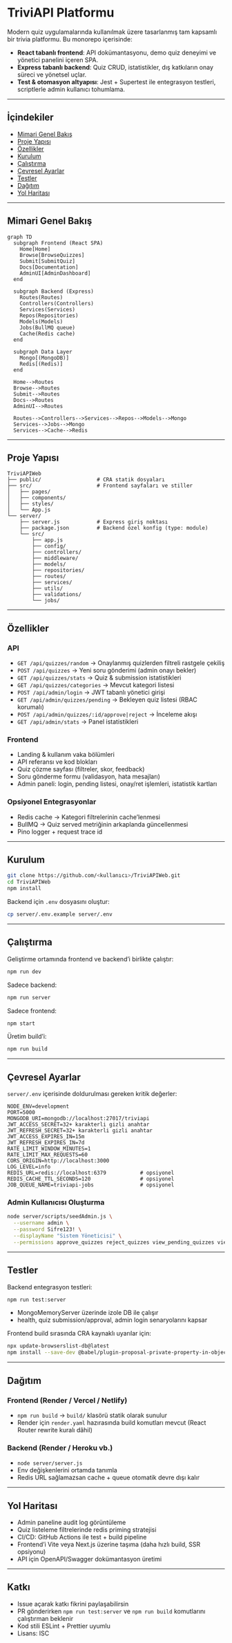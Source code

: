 # TriviAPI Platformu

Modern quiz uygulamalarında kullanılmak üzere tasarlanmış tam kapsamlı bir trivia platformu. Bu monorepo içerisinde:

- **React tabanlı frontend**: API dokümantasyonu, demo quiz deneyimi ve yönetici panelini içeren SPA.
- **Express tabanlı backend**: Quiz CRUD, istatistikler, dış katkıların onay süreci ve yönetsel uçlar.
- **Test & otomasyon altyapısı**: Jest + Supertest ile entegrasyon testleri, scriptlerle admin kullanıcı tohumlama.

---

## İçindekiler

- [Mimari Genel Bakış](#mimari-genel-bakış)
- [Proje Yapısı](#proje-yapısı)
- [Özellikler](#özellikler)
- [Kurulum](#kurulum)
- [Çalıştırma](#çalıştırma)
- [Çevresel Ayarlar](#çevresel-ayarlar)
- [Testler](#testler)
- [Dağıtım](#dağıtım)
- [Yol Haritası](#yol-haritası)

---

## Mimari Genel Bakış

```mermaid
graph TD
  subgraph Frontend (React SPA)
    Home[Home]
    Browse[BrowseQuizzes]
    Submit[SubmitQuiz]
    Docs[Documentation]
    AdminUI[AdminDashboard]
  end

  subgraph Backend (Express)
    Routes(Routes)
    Controllers(Controllers)
    Services(Services)
    Repos(Repositories)
    Models(Models)
    Jobs(BullMQ queue)
    Cache(Redis cache)
  end

  subgraph Data Layer
    Mongo[(MongoDB)]
    Redis[(Redis)]
  end

  Home-->Routes
  Browse-->Routes
  Submit-->Routes
  Docs-->Routes
  AdminUI-->Routes

  Routes-->Controllers-->Services-->Repos-->Models-->Mongo
  Services-->Jobs-->Mongo
  Services-->Cache-->Redis
```

---

## Proje Yapısı

```
TriviAPIWeb
├── public/                  # CRA statik dosyaları
├── src/                     # Frontend sayfaları ve stiller
│   ├── pages/
│   ├── components/
│   ├── styles/
│   └── App.js
└── server/
    ├── server.js            # Express giriş noktası
    ├── package.json         # Backend özel konfig (type: module)
    └── src/
        ├── app.js
        ├── config/
        ├── controllers/
        ├── middleware/
        ├── models/
        ├── repositories/
        ├── routes/
        ├── services/
        ├── utils/
        ├── validations/
        └── jobs/
```

---

## Özellikler

### API
- `GET /api/quizzes/random` → Onaylanmış quizlerden filtreli rastgele çekiliş
- `POST /api/quizzes` → Yeni soru gönderimi (admin onayı bekler)
- `GET /api/quizzes/stats` → Quiz & submission istatistikleri
- `GET /api/quizzes/categories` → Mevcut kategori listesi
- `POST /api/admin/login` → JWT tabanlı yönetici girişi
- `GET /api/admin/quizzes/pending` → Bekleyen quiz listesi (RBAC korumalı)
- `POST /api/admin/quizzes/:id/approve|reject` → İnceleme akışı
- `GET /api/admin/stats` → Panel istatistikleri

### Frontend
- Landing & kullanım vaka bölümleri
- API referansı ve kod blokları
- Quiz çözme sayfası (filtreler, skor, feedback)
- Soru gönderme formu (validasyon, hata mesajları)
- Admin paneli: login, pending listesi, onay/ret işlemleri, istatistik kartları

### Opsiyonel Entegrasyonlar
- Redis cache → Kategori filtrelerinin cache’lenmesi
- BullMQ → Quiz served metriğinin arkaplanda güncellenmesi
- Pino logger + request trace id

---

## Kurulum

```bash
git clone https://github.com/<kullanıcı>/TriviAPIWeb.git
cd TriviAPIWeb
npm install
```

Backend için `.env` dosyasını oluştur:
```bash
cp server/.env.example server/.env
```

---

## Çalıştırma

Geliştirme ortamında frontend ve backend’i birlikte çalıştır:
```bash
npm run dev
```

Sadece backend:
```bash
npm run server
```

Sadece frontend:
```bash
npm start
```

Üretim build’i:
```bash
npm run build
```

---

## Çevresel Ayarlar

`server/.env` içerisinde doldurulması gereken kritik değerler:

```env
NODE_ENV=development
PORT=5000
MONGODB_URI=mongodb://localhost:27017/triviapi
JWT_ACCESS_SECRET=32+ karakterli gizli anahtar
JWT_REFRESH_SECRET=32+ karakterli gizli anahtar
JWT_ACCESS_EXPIRES_IN=15m
JWT_REFRESH_EXPIRES_IN=7d
RATE_LIMIT_WINDOW_MINUTES=1
RATE_LIMIT_MAX_REQUESTS=60
CORS_ORIGIN=http://localhost:3000
LOG_LEVEL=info
REDIS_URL=redis://localhost:6379           # opsiyonel
REDIS_CACHE_TTL_SECONDS=120                # opsiyonel
JOB_QUEUE_NAME=triviapi-jobs               # opsiyonel
```

### Admin Kullanıcısı Oluşturma
```bash
node server/scripts/seedAdmin.js \
  --username admin \
  --password Sifre123! \
  --displayName "Sistem Yöneticisi" \
  --permissions approve_quizzes reject_quizzes view_pending_quizzes view_stats
```

---

## Testler

Backend entegrasyon testleri:
```bash
npm run test:server
```
- MongoMemoryServer üzerinde izole DB ile çalışır
- health, quiz submission/approval, admin login senaryolarını kapsar

Frontend build sırasında CRA kaynaklı uyarılar için:
```bash
npx update-browserslist-db@latest
npm install --save-dev @babel/plugin-proposal-private-property-in-object
```

---

## Dağıtım

### Frontend (Render / Vercel / Netlify)
- `npm run build` → `build/` klasörü statik olarak sunulur
- Render için `render.yaml` hazırasında build komutları mevcut (React Router rewrite kuralı dâhil)

### Backend (Render / Heroku vb.)
- `node server/server.js`
- Env değişkenlerini ortamda tanımla
- Redis URL sağlamazsan cache + queue otomatik devre dışı kalır

---

## Yol Haritası

- Admin paneline audit log görüntüleme
- Quiz listeleme filtrelerinde redis priming stratejisi
- CI/CD: GitHub Actions ile test + build pipeline
- Frontend’i Vite veya Next.js üzerine taşıma (daha hızlı build, SSR opsiyonu)
- API için OpenAPI/Swagger dokümantasyon üretimi

---

## Katkı

- Issue açarak katkı fikrini paylaşabilirsin
- PR gönderirken `npm run test:server` ve `npm run build` komutlarını çalıştırman beklenir
- Kod stili ESLint + Prettier uyumlu
- Lisans: ISC

